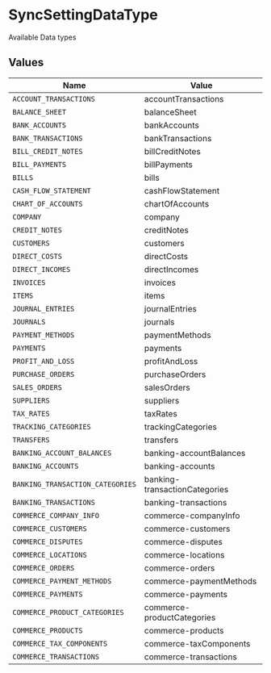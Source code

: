 # SyncSettingDataType

Available Data types


## Values

| Name                             | Value                            |
| -------------------------------- | -------------------------------- |
| `ACCOUNT_TRANSACTIONS`           | accountTransactions              |
| `BALANCE_SHEET`                  | balanceSheet                     |
| `BANK_ACCOUNTS`                  | bankAccounts                     |
| `BANK_TRANSACTIONS`              | bankTransactions                 |
| `BILL_CREDIT_NOTES`              | billCreditNotes                  |
| `BILL_PAYMENTS`                  | billPayments                     |
| `BILLS`                          | bills                            |
| `CASH_FLOW_STATEMENT`            | cashFlowStatement                |
| `CHART_OF_ACCOUNTS`              | chartOfAccounts                  |
| `COMPANY`                        | company                          |
| `CREDIT_NOTES`                   | creditNotes                      |
| `CUSTOMERS`                      | customers                        |
| `DIRECT_COSTS`                   | directCosts                      |
| `DIRECT_INCOMES`                 | directIncomes                    |
| `INVOICES`                       | invoices                         |
| `ITEMS`                          | items                            |
| `JOURNAL_ENTRIES`                | journalEntries                   |
| `JOURNALS`                       | journals                         |
| `PAYMENT_METHODS`                | paymentMethods                   |
| `PAYMENTS`                       | payments                         |
| `PROFIT_AND_LOSS`                | profitAndLoss                    |
| `PURCHASE_ORDERS`                | purchaseOrders                   |
| `SALES_ORDERS`                   | salesOrders                      |
| `SUPPLIERS`                      | suppliers                        |
| `TAX_RATES`                      | taxRates                         |
| `TRACKING_CATEGORIES`            | trackingCategories               |
| `TRANSFERS`                      | transfers                        |
| `BANKING_ACCOUNT_BALANCES`       | banking-accountBalances          |
| `BANKING_ACCOUNTS`               | banking-accounts                 |
| `BANKING_TRANSACTION_CATEGORIES` | banking-transactionCategories    |
| `BANKING_TRANSACTIONS`           | banking-transactions             |
| `COMMERCE_COMPANY_INFO`          | commerce-companyInfo             |
| `COMMERCE_CUSTOMERS`             | commerce-customers               |
| `COMMERCE_DISPUTES`              | commerce-disputes                |
| `COMMERCE_LOCATIONS`             | commerce-locations               |
| `COMMERCE_ORDERS`                | commerce-orders                  |
| `COMMERCE_PAYMENT_METHODS`       | commerce-paymentMethods          |
| `COMMERCE_PAYMENTS`              | commerce-payments                |
| `COMMERCE_PRODUCT_CATEGORIES`    | commerce-productCategories       |
| `COMMERCE_PRODUCTS`              | commerce-products                |
| `COMMERCE_TAX_COMPONENTS`        | commerce-taxComponents           |
| `COMMERCE_TRANSACTIONS`          | commerce-transactions            |